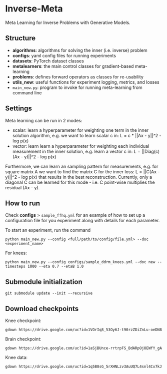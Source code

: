 # Inverse-Meta
Meta Learning for Inverse Problems with Generative Models.

## Structure
- **algorithms**: algorithms for solving the inner (i.e. inverse) problem
- **configs**: yaml config files for running experiments
- **datasets**: PyTorch dataset classes
- **metalearners**: the main control classes for gradient-based meta-learning
- **problems**: defines forward operators as classes for re-usability
- **utils_new**: useful functions for experiment logging, metrics, and losses
- ```main_new.py```: program to invoke for running meta-learning from command line

## Settings
Meta learning can be run in 2 modes:
- scalar: learn a hyperparameter for weighting one term in the inner solution algorithm, e.g. we want to learn scalar c in: L = c * ||Ax - y||^2 - log p(x)
- vector: learn learn a hyperparameter for weighting each individual measurement in the inner solution, e.g. learn a vector c in: L = ||Diag(c)(Ax - y)||^2 - log p(x)

Furthermore, we can learn an sampling pattern for measurements, e.g. for square matrix A we want to find the matrix C for the inner loss: L = ||C(Ax - y)||^2 - log p(x) that results in the best reconstruction. Currently, only a diagonal C can be learned for this mode - i.e. C point-wise multiplies the residual (Ax - y).

## How to run
Check **configs** > ```sample_ffhq.yml``` for an example of how to set up a configuration file for you experiment along with details for each parameter.

To start an experiment, run the command
```
python main_new.py --config <full/path/to/config/file.yml> --doc <experiment_name>
```

For knees:
```
python main_new.py --config configs/sample_ddrm_knees.yml --doc new --timesteps 1000 --eta 0.7 --etaB 1.0
```

## Submodule initialization
```
git submodule update --init --recursive
```

## Download checkpoints
Knee checkpoint:
```
gdown https://drive.google.com/uc?id=1VOrIq8_53Oy6J-t90rzZDiZnLu-oeDN8
```

Brain checkpoint:
```
gdown https://drive.google.com/uc?id=1aSjBUnce-rrtrpFS_BdARpOjOEWfY_gA
```

Knee data:
```
gdown https://drive.google.com/uc?id=1q5B8sG_5rXHNLzv3AuUQ7L4snl4Cx7kJ
```
